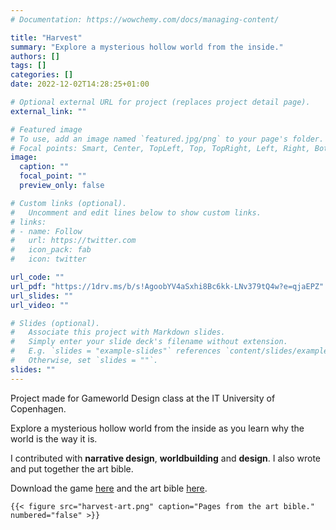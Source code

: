 ```yaml
---
# Documentation: https://wowchemy.com/docs/managing-content/

title: "Harvest"
summary: "Explore a mysterious hollow world from the inside."
authors: []
tags: []
categories: []
date: 2022-12-02T14:28:25+01:00

# Optional external URL for project (replaces project detail page).
external_link: ""

# Featured image
# To use, add an image named `featured.jpg/png` to your page's folder.
# Focal points: Smart, Center, TopLeft, Top, TopRight, Left, Right, BottomLeft, Bottom, BottomRight.
image:
  caption: ""
  focal_point: ""
  preview_only: false

# Custom links (optional).
#   Uncomment and edit lines below to show custom links.
# links:
# - name: Follow
#   url: https://twitter.com
#   icon_pack: fab
#   icon: twitter

url_code: ""
url_pdf: "https://1drv.ms/b/s!AgoobYV4aSxhi8Bc6kk-LNv379tQ4w?e=qjaEPZ"
url_slides: ""
url_video: ""

# Slides (optional).
#   Associate this project with Markdown slides.
#   Simply enter your slide deck's filename without extension.
#   E.g. `slides = "example-slides"` references `content/slides/example-slides.md`.
#   Otherwise, set `slides = ""`.
slides: ""
---
```

Project made for Gameworld Design class at the IT University of Copenhagen.

Explore a mysterious hollow world from the inside as you learn why the world is the way it is.

I contributed with **narrative design**, **worldbuilding** and **design**. I also wrote and put together the art bible.

Download the game [here](https://1drv.ms/u/s!AgoobYV4aSxhi8BbZUbokovel-gl6w?e=eTSJm9) and the art bible [here](https://1drv.ms/b/s!AgoobYV4aSxhi8Bc6kk-LNv379tQ4w?e=qjaEPZ).

    {{< figure src="harvest-art.png" caption="Pages from the art bible." numbered="false" >}}